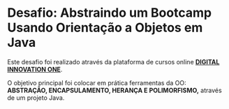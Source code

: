 # Desafio: Abstraindo um Bootcamp Usando Orientação a Objetos em Java

Este desafio foi realizado através da plataforma de cursos online <strong><a href="https://web.digitalinnovation.one/">DIGITAL INNOVATION ONE</a></strong>.

O objetivo principal foi colocar em prática ferramentas da OO: <strong>ABSTRAÇÃO, ENCAPSULAMENTO, HERANÇA E POLIMORFISMO,</strong> através de um projeto Java. </p>